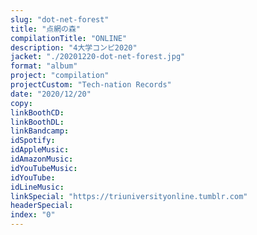 ```yaml
---
slug: "dot-net-forest"
title: "点網の森"
compilationTitle: "ONLINE"
description: "4大学コンピ2020"
jacket: "./20201220-dot-net-forest.jpg"
format: "album"
project: "compilation"
projectCustom: "Tech-nation Records"
date: "2020/12/20"
copy:
linkBoothCD:
linkBoothDL:
linkBandcamp:
idSpotify:
idAppleMusic:
idAmazonMusic:
idYouTubeMusic:
idYouTube:
idLineMusic:
linkSpecial: "https://triuniversityonline.tumblr.com"
headerSpecial:
index: "0"
---
```


